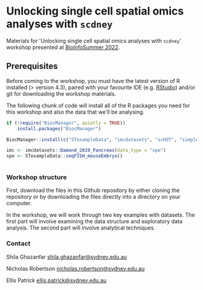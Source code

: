 # Unlocking single cell spatial omics analyses with `scdney`
Materials for 'Unlocking single cell spatial omics analyses with `scdney`' workshop presented at [BioInfoSummer 2022](https://bis.amsi.org.au/program/).

## Prerequisites

Before coming to the workshop, you must have the latest version of R installed 
(> version 4.3), paired with your favourite IDE (e.g. 
[RStudio](https://posit.co/download/rstudio-desktop/)) and/or git for 
downloading the workshop materials. 


The following chunk of code will install all of the R packages you need for this workshop and also the data that we'll be analysing. 

```r
if (!require("BiocManager", quietly = TRUE))
    install.packages("BiocManager")

BiocManager::install(c("STexampleData", "imcdatasets", "scHOT", "simpleSeg", "FuseSOM", "spicyR", "lisaClust", "ClassifyR", "ggplot2", "scater", "scuttle", "batchelor", "patchwork", "plotly"))

imc <- imcdatasets::Damond_2019_Pancreas(data_type = "spe")
spe <- STexampleData::seqFISH_mouseEmbryo()
                     
```


### Workshop structure

First, download the files in this Github repository by either cloning the 
repository or by downloading the files directly into a directory on your
computer.

In the workshop, we will work through two key examples with datasets. The 
first part will involve examining the data structure and exploratory data 
analysis. The second part will involve analytical techniques.

### Contact

Shila Ghazanfar shila.ghazanfar@sydney.edu.au

Nicholas Robertson nicholas.robertson@sydney.edu.au

Ellis Patrick ellis.patrick@sydney.edu.au
